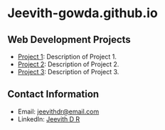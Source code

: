 # Jeevith-gowda.github.io

## Web Development Projects

- [Project 1](https://github.com/Jeevith-gowda/personal_portfolio.github.io): Description of Project 1.
- [Project 2](https://github.com/Jeevith-gowda/todolist.github.io): Description of Project 2.
- [Project 3](project3-link): Description of Project 3.

## Contact Information

- Email: jeevithdr@email.com
- LinkedIn: [Jeevith D R](www.linkedin.com/in/jeevith-d-r-93a86a209)
